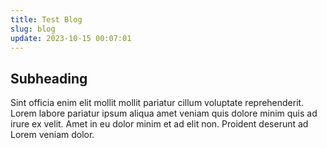 ```yaml
---
title: Test Blog
slug: blog
update: 2023-10-15 00:07:01
---
```


## Subheading

Sint officia enim elit mollit mollit pariatur cillum voluptate reprehenderit. Lorem labore pariatur ipsum aliqua amet veniam quis dolore minim quis ad irure ex velit. Amet in eu dolor minim et ad elit non. Proident deserunt ad Lorem veniam dolor.